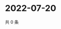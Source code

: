 # 2022-07-20

共 0 条

<!-- BEGIN WEIBO -->
<!-- 最后更新时间 Wed Jul 20 2022 14:20:38 GMT+0800 (China Standard Time) -->

<!-- END WEIBO -->
